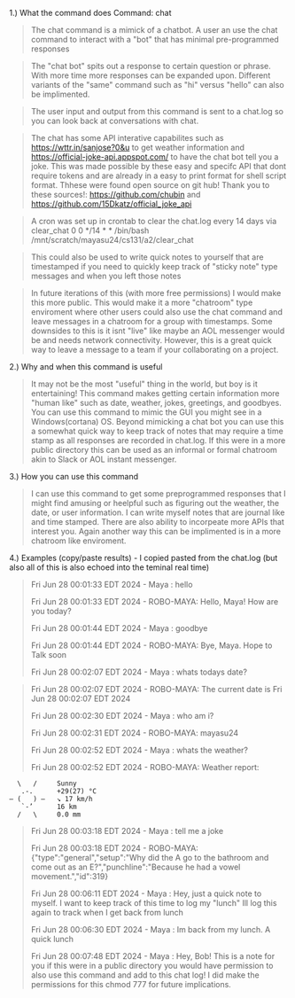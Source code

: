 1.) What the command does 
Command: chat 

>The chat command is a mimick of a chatbot. A user an use the chat command to interact with a "bot" that has minimal pre-programmed responses

>The "chat bot" spits out a response to certain question or phrase. With more time more responses can be expanded upon. Different variants of the "same" command such as "hi" versus "hello" can also be implimented. 

>The user input and output from this command is sent to a chat.log so you can look back at conversations with chat. 

>The chat has some API interative capabilites such as https://wttr.in/sanjose?0&u to get weather information and https://official-joke-api.appspot.com/ to have the chat bot tell you a joke. This was made possible by these easy and specifc API that dont require tokens and are already in a easy to print format for shell script format. Thhese were found open source on git hub! Thank you to these sources!: https://github.com/chubin and https://github.com/15Dkatz/official_joke_api 

>A cron was set up in crontab to clear the chat.log every 14 days via clear_chat
>0 0 */14 * * /bin/bash /mnt/scratch/mayasu24/cs131/a2/clear_chat

>This could also be used to write quick notes to yourself that are timestamped if you need to quickly keep track of "sticky note" type messages and when you left those notes

>In future iterations of this (with more free permissions) I would make this more public. This would make it  a more "chatroom" type enviroment where other users could also use the chat command and leave messages in a chatroom for a group with timestamps. Some downsides to this is it isnt "live" like maybe an AOL messenger would be and needs network connectivity. However, this is a great quick way to leave a message to a team if your collaborating on a project. 
 

2.) Why and when this command is useful
 
> It may not be the most "useful" thing in the world, but boy is it entertaining! This command makes getting certain information more "human like" such as date, weather, jokes, greetings, and goodbyes. You can use this command to mimic the GUI you might see in a Windows(cortana) OS. Beyond mimicking a chat bot you can use this a somewhat quick way to keep track of notes that may require a time stamp as all responses are recorded in chat.log.  If this were in a more public directory this can be used as an informal or formal chatroom akin to Slack or AOL instant messenger.
 
3.) How you can use this command 

> I can use this command to get some preprogrammed responses that I might find amusing or heelpful such as figuring out the weather, the date, or user information. I can write myself notes that are journal like and time stamped. There are also ability to incorpeate more APIs that interest you. Again another way this can be implimented is in a more chatroom like enviroment. 


4.) Examples (copy/paste results) - I copied pasted from the chat.log (but also all of this is also echoed into the teminal real time) 
>Fri Jun 28 00:01:33 EDT 2024 - Maya : hello
>
>Fri Jun 28 00:01:33 EDT 2024 - ROBO-MAYA: Hello, Maya! How are you today?
>
>Fri Jun 28 00:01:44 EDT 2024 - Maya : goodbye
>
>Fri Jun 28 00:01:44 EDT 2024 - ROBO-MAYA: Bye, Maya. Hope to Talk soon
>
>Fri Jun 28 00:02:07 EDT 2024 - Maya : whats todays date?

>Fri Jun 28 00:02:07 EDT 2024 - ROBO-MAYA: The current date is Fri Jun 28 00:02:07 EDT 2024
>
>Fri Jun 28 00:02:30 EDT 2024 - Maya : who am i?
>
>Fri Jun 28 00:02:31 EDT 2024 - ROBO-MAYA: mayasu24
>
>Fri Jun 28 00:02:52 EDT 2024 - Maya : whats the weather?
>
>Fri Jun 28 00:02:52 EDT 2024 - ROBO-MAYA: Weather report:
>

      \   /     Sunny
       .-.      +29(27) °C
    ― (   ) ―   ↘ 17 km/h
       `-’      16 km
      /   \     0.0 mm

>Fri Jun 28 00:03:18 EDT 2024 - Maya : tell me a joke
>
>Fri Jun 28 00:03:18 EDT 2024 - ROBO-MAYA: {"type":"general","setup":"Why did the A go to the bathroom and come out as an E?","punchline":"Because he had a vowel movement.","id":319}
>
>Fri Jun 28 00:06:11 EDT 2024 - Maya : Hey, just a quick note to myself. I want to keep track of this time to log my "lunch" Ill log this again to track when I get back from lunch
>
>Fri Jun 28 00:06:30 EDT 2024 - Maya : Im back from my lunch. A quick lunch
>
>Fri Jun 28 00:07:48 EDT 2024 - Maya : Hey, Bob! This is a note for you if this were in a public directory you would have permission to also use this command and add to this chat log! I did make the permissions for this chmod 777 for future implications.

